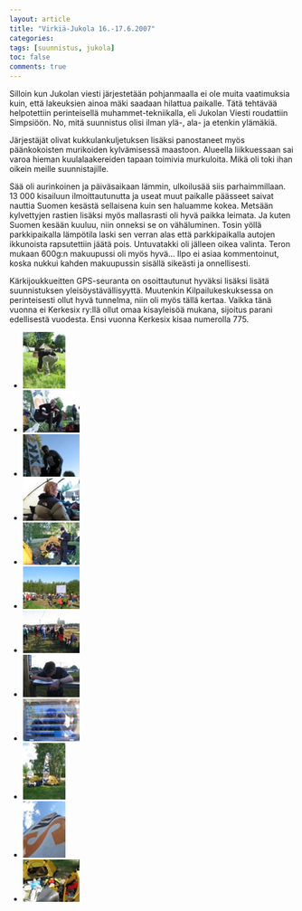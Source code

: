 ```yaml
---
layout: article
title: "Virkiä-Jukola 16.-17.6.2007"
categories:
tags: [suunnistus, jukola]
toc: false
comments: true
---
```


Silloin kun Jukolan viesti järjestetään pohjanmaalla ei ole muita
vaatimuksia kuin, että lakeuksien ainoa mäki saadaan hilattua paikalle.
Tätä tehtävää helpotettiin perinteisellä muhammet-tekniikalla, eli
Jukolan Viesti roudattiin Simpsiöön. No, mitä suunnistus olisi ilman
ylä-, ala- ja etenkin ylämäkiä.

Järjestäjät olivat kukkulankuljetuksen lisäksi panostaneet myös
päänkokoisten murikoiden kylvämisessä maastoon. Alueella liikkuessaan
sai varoa hieman kuulalaakereiden tapaan toimivia murkuloita. Mikä oli
toki ihan oikein meille suunnistajille.

Sää oli aurinkoinen ja päiväsaikaan lämmin, ulkoilusää siis
parhaimmillaan. 13 000 kisailuun ilmoittautunutta ja useat muut paikalle
päässeet saivat nauttia Suomen kesästä sellaisena kuin sen haluamme
kokea. Metsään kylvettyjen rastien lisäksi myös mallasrasti oli hyvä
paikka leimata. Ja kuten Suomen kesään kuuluu, niin onneksi se on
vähäluminen. Tosin yöllä parkkipaikalla lämpötila laski sen verran alas
että parkkipaikalla autojen ikkunoista rapsutettiin jäätä pois.
Untuvatakki oli jälleen oikea valinta. Teron mukaan 600g:n makuupussi
oli myös hyvä... Ilpo ei asiaa kommentoinut, koska nukkui kahden
makuupussin sisällä sikeästi ja onnellisesti.

Kärkijoukkueitten GPS-seuranta on osoittautunut hyväksi lisäksi lisätä
suunnistuksen yleisöystävällisyyttä. Muutenkin Kilpailukeskuksessa on
perinteisesti ollut hyvä tunnelma, niin oli myös tällä kertaa. Vaikka
tänä vuonna ei Kerkesix ry:llä ollut omaa kisayleisöä mukana, sijoitus
parani edellisestä vuodesta. Ensi vuonna Kerkesix kisaa numerolla 775.

<div class="th-grid image-gallery" markdown="1">

- [![](/images/jukola-2007/Thumbnails/jukola%20003.jpg)](/images/jukola-2007/jukola%20003.jpg)
- [![](/images/jukola-2007/Thumbnails/jukola%20006.jpg)](/images/jukola-2007/jukola%20006.jpg)
- [![](/images/jukola-2007/Thumbnails/jukola%20008.jpg)](/images/jukola-2007/jukola%20008.jpg)
- [![](/images/jukola-2007/Thumbnails/jukola%20010.jpg)](/images/jukola-2007/jukola%20010.jpg)
- [![](/images/jukola-2007/Thumbnails/jukola%20012.jpg)](/images/jukola-2007/jukola%20012.jpg)
- [![](/images/jukola-2007/Thumbnails/jukola%20015.jpg)](/images/jukola-2007/jukola%20015.jpg)
- [![](/images/jukola-2007/Thumbnails/jukola%20019.jpg)](/images/jukola-2007/jukola%20019.jpg)
- [![](/images/jukola-2007/Thumbnails/jukola%20020.jpg)](/images/jukola-2007/jukola%20020.jpg)
- [![](/images/jukola-2007/Thumbnails/jukola%20022.jpg)](/images/jukola-2007/jukola%20022.jpg)
- [![](/images/jukola-2007/Thumbnails/jukola%20025.jpg)](/images/jukola-2007/jukola%20025.jpg)
- [![](/images/jukola-2007/Thumbnails/jukola%20026.jpg)](/images/jukola-2007/jukola%20026.jpg)
- [![](/images/jukola-2007/Thumbnails/jukola%20028.jpg)](/images/jukola-2007/jukola%20028.jpg)

</div>
